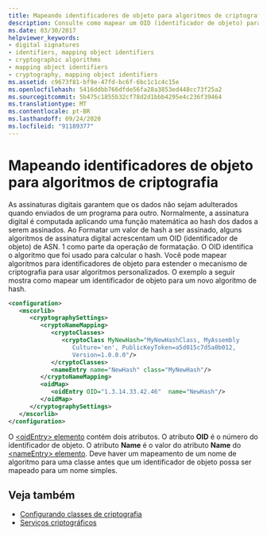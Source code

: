 ```yaml
---
title: Mapeando identificadores de objeto para algoritmos de criptografia
description: Consulte como mapear um OID (identificador de objeto) para um algoritmo de criptografia no .NET usando os elementos oidEntry e nameEntry em um arquivo de configuração XML.
ms.date: 03/30/2017
helpviewer_keywords:
- digital signatures
- identifiers, mapping object identifiers
- cryptographic algorithms
- mapping object identifiers
- cryptography, mapping object identifiers
ms.assetid: c9673f81-bf9e-47fd-bc6f-6bc1c1c4c15e
ms.openlocfilehash: 5416ddbb766dfde56fa28a3853ed448cc73f25a2
ms.sourcegitcommit: 5b475c1855b32cf78d2d1bbb4295e4c236f39464
ms.translationtype: MT
ms.contentlocale: pt-BR
ms.lasthandoff: 09/24/2020
ms.locfileid: "91189377"
---
```

# <a name="mapping-object-identifiers-to-cryptography-algorithms"></a>Mapeando identificadores de objeto para algoritmos de criptografia

As assinaturas digitais garantem que os dados não sejam adulterados quando enviados de um programa para outro. Normalmente, a assinatura digital é computada aplicando uma função matemática ao hash dos dados a serem assinados. Ao Formatar um valor de hash a ser assinado, alguns algoritmos de assinatura digital acrescentam um OID (identificador de objeto) de ASN. 1 como parte da operação de formatação. O OID identifica o algoritmo que foi usado para calcular o hash. Você pode mapear algoritmos para identificadores de objeto para estender o mecanismo de criptografia para usar algoritmos personalizados. O exemplo a seguir mostra como mapear um identificador de objeto para um novo algoritmo de hash.  
  
```xml  
<configuration>  
   <mscorlib>  
      <cryptographySettings>  
         <cryptoNameMapping>  
            <cryptoClasses>  
               <cryptoClass MyNewHash="MyNewHashClass, MyAssembly  
                  Culture='en', PublicKeyToken=a5d015c7d5a0b012,  
                  Version=1.0.0.0"/>  
            </cryptoClasses>  
            <nameEntry name="NewHash" class="MyNewHash"/>  
         </cryptoNameMapping>  
         <oidMap>  
            <oidEntry OID="1.3.14.33.42.46"  name="NewHash"/>  
         </oidMap>  
      </cryptographySettings>  
   </mscorlib>  
</configuration>  
```  
  
 O [ \<oidEntry> elemento](./file-schema/cryptography/oidentry-element.md) contém dois atributos. O atributo **OID** é o número do identificador de objeto. O atributo **Name** é o valor do atributo **Name** do [ \<nameEntry> elemento](./file-schema/cryptography/nameentry-element.md). Deve haver um mapeamento de um nome de algoritmo para uma classe antes que um identificador de objeto possa ser mapeado para um nome simples.  
  
## <a name="see-also"></a>Veja também

- [Configurando classes de criptografia](configure-cryptography-classes.md)
- [Serviços criptográficos](../../standard/security/cryptographic-services.md)
